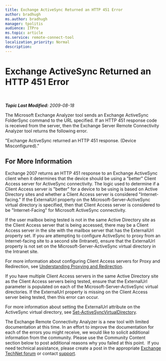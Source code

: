```yaml
---
title: Exchange ActiveSync Returned an HTTP 451 Error
author: bradhugh
ms.author: bradhugh
manager: tpolitis
audience: ITPro 
ms.topic: article 
ms.service: remote-connect-tool
localization_priority: Normal
description: 
---
```


<div data-xmlns="http://www.w3.org/1999/xhtml">

<div class="topic" data-xmlns="http://www.w3.org/1999/xhtml" data-msxsl="urn:schemas-microsoft-com:xslt" data-cs="http://msdn.microsoft.com/en-us/">

<div data-asp="http://msdn2.microsoft.com/asp">

# Exchange ActiveSync Returned an HTTP 451 Error

</div>

<div id="mainSection">

<div id="mainBody">

<span> </span>

_**Topic Last Modified:** 2009-08-18_

The Microsoft Exchange Analyzer tool sends an Exchange ActiveSync FolderSync command to the URL specified. If an HTTP 451 response code is received from the server, then the Exchange Server Remote Connectivity Analyzer tool returns the following error.

"Exchange ActiveSync returned an HTTP 451 response. (Device Misconfigured)."

<div>

## For More Information

Exchange 2007 returns an HTTP 451 response to an Exchange ActiveSync client when it determines that the device should be using a "better" Client Access server for ActiveSync connectivity. The logic used to determine if a Client Access server is "better" for a device to be using is based on Active Directory sites and whether a Client Access server is considered "Internet-facing." If the ExternalUrl property on the Microsoft-Server-ActiveSync virtual directory is specified, then that Client Access server is considered to be "Internet-Facing" for Microsoft ActiveSync connectivity.

If the user mailbox being tested is not in the same Active Directory site as the Client Access server that is being accessed, there may be a Client Access server in the site with the mailbox server that has the ExternalUrl property set. If you are attempting to configure ActiveSync to proxy from an Internet-facing site to a second site (Intranet), ensure that the ExternalUrl property is not set on the Microsoft-Server-ActiveSync virtual directory in the Intranet site.

For more information about configuring Client Access servers for Proxy and Redirection, see [Understanding Proxying and Redirection](http://go.microsoft.com/fwlink/?linkid=105411).

If you have multiple Client Access servers in the same Active Directory site as the Client Access servers being tested, ensure that the ExternalUrl parameter is populated on each of the Microsoft-Server-ActiveSync virtual directories. If the ExternalUrl property is missing on the Client Access server being tested, then this error can occur.

For more information about setting the ExternalUrl attribute on the ActiveSync virtual directory, see [Set-ActiveSyncVirtualDirectory](http://go.microsoft.com/fwlink/?linkid=161796).

The Exchange Remote Connectivity Analyzer is a new tool with limited documentation at this time. In an effort to improve the documentation for each of the errors you might receive, we would like to solicit additional information from the community. Please use the Community Content section below to post additional reasons why you failed at this point.  If you need technical assistance, please create a post in the appropriate [Exchange TechNet forum](http://go.microsoft.com/fwlink/?linkid=73420) or contact [support](http://go.microsoft.com/fwlink/?linkid=8158).

</div>

</div>

<span> </span>

</div>

</div>

</div>

